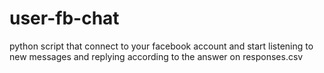 # user-fb-chat


python script that connect to your facebook account and start listening to new messages and replying according to the answer on responses.csv



